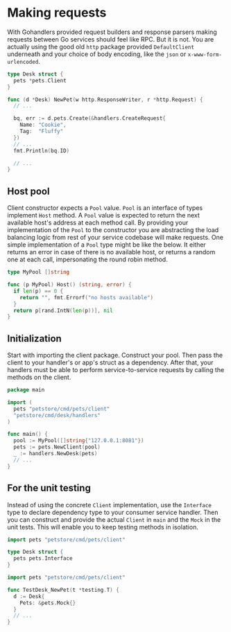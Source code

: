# Making requests

With Gohandlers provided request builders and response parsers making requests between Go services should feel like RPC. But it is not. You are actually using the good old `http` package provided `DefaultClient` underneath and your choice of body encoding, like the `json` or `x-www-form-urlencoded`.

```go
type Desk struct {
  pets *pets.Client
}

func (d *Desk) NewPet(w http.ResponseWriter, r *http.Request) {
  // ...

  bq, err := d.pets.Create(&handlers.CreateRequest{
    Name: "Cookie",
    Tag:  "Fluffy"
  })
  // ...
  fmt.Println(bq.ID)

  // ...
}
```

## Host pool

Client constructor expects a `Pool` value. `Pool` is an interface of types implement `Host` method. A `Pool` value is expected to return the next available host's address at each method call. By providing your implementation of the `Pool` to the constructor you are abstracting the load balancing logic from rest of your service codebase will make requests. One simple implementation of a `Pool` type might be like the below. It either returns an error in case of there is no available host, or returns a random one at each call, impersonating the round robin method.

```go
type MyPool []string

func (p MyPool) Host() (string, error) {
  if len(p) == 0 {
    return "", fmt.Errorf("no hosts available")
  }
  return p[rand.IntN(len(p))], nil
}
```

## Initialization

Start with importing the client package. Construct your pool. Then pass the client to your handler's or app's struct as a dependency. After that, your handlers must be able to perform service-to-service requests by calling the methods on the client.

```go
package main

import (
  pets "petstore/cmd/pets/client"
  "petstore/cmd/desk/handlers"
)

func main() {
  pool := MyPool([]string{"127.0.0.1:8081"})
  pets := pets.NewClient(pool)
  _ := handlers.NewDesk(pets)
  // ...
}
```

## For the unit testing

Instead of using the concrete `Client` implementation, use the `Interface` type to declare dependency type to your consumer service handler. Then you can construct and provide the actual `Client` in `main` and the `Mock` in the unit tests. This will enable you to keep testing methods in isolation.

```go
import pets "petstore/cmd/pets/client"

type Desk struct {
  pets pets.Interface
}
```

```go
import pets "petstore/cmd/pets/client"

func TestDesk_NewPet(t *testing.T) {
  d := Desk{
    Pets: &pets.Mock{}
  }
  // ...
}
```
